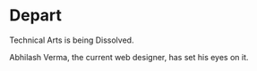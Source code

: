 <!-- TITLE: Dota -->
<!-- SUBTITLE: A quick summary of Dota -->

# Depart
Technical Arts is being Dissolved.

Abhilash Verma, the current web designer, has set his eyes on it.